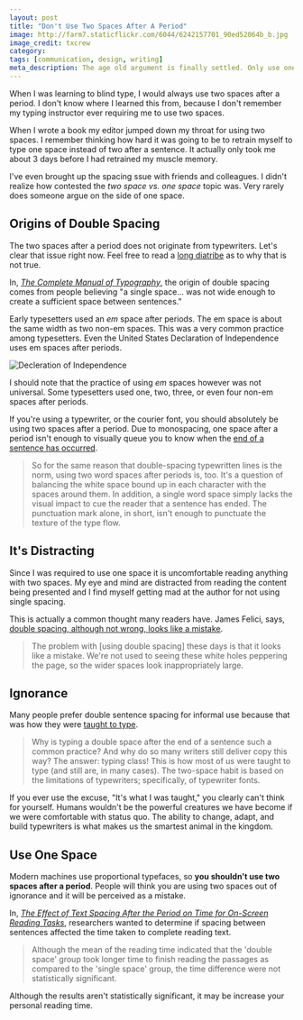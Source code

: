 ```yaml
---
layout: post
title: "Don't Use Two Spaces After A Period"
image: http://farm7.staticflickr.com/6044/6242157701_90ed52064b_b.jpg
image_credit: txcrew
category: 
tags: [communication, design, writing]
meta_description: The age old argument is finally settled. Only use one space after a period.
---
```


[1]: http://www.vletter.com/graphics/declaration_closeup.gif
[2]: http://www.creativepro.com/article/double-space-or-not-double-space
[3]: http://www.amazon.com/gp/product/0321127307/ref=as_li_ss_tl?ie=UTF8&camp=1789&creative=390957&creativeASIN=0321127307&linkCode=as2&tag=breharsblo-20
[4]: http://www.fonts.com/content/learning/fyti/typographic-tips/double-spaces?siteId=2c670c80-4121-4446-893f-d7fe9690be92
[5]: http://www.csloh.com/research/pdf/2002_IVLA.pdf
[6]: http://www.heracliteanriver.com/?p=324

When I was learning to blind type, I would always use two spaces after a period. I don't know where I learned this from, because I don't remember my typing instructor ever requiring me to use two spaces.

When I wrote a book my editor jumped down my throat for using two spaces. I remember thinking how hard it was going to be to retrain myself to type one space instead of two after a sentence. It actually only took me about 3 days before I had retrained my muscle memory.

I've even brought up the spacing ssue with friends and colleagues. I didn't realize how contested the _two space vs. one space_ topic was. Very rarely does someone argue on the side of one space.

## Origins of Double Spacing
The two spaces after a period does not originate from typewriters. Let's clear that issue right now. Feel free to read a [long diatribe][6] as to why that is not true.

In, _[The Complete Manual of Typography][3]_, the origin of double spacing comes from people believing "a single space... was not wide enough to create a sufficient space between sentences."

Early typesetters used an _em_ space after periods. The em space is about the same width as two non-em spaces. This was a very common practice among typesetters. Even the United States Declaration of Independence uses em spaces after periods.

![Decleration of Independence][1]

I should note that the practice of using _em_ spaces however was not universal. Some typesetters used one, two, three, or even four non-em spaces after periods.

If you're using a typewriter, or the courier font, you should absolutely be using two spaces after a period. Due to monospacing, one space after a period isn't enough to visually queue you to know when the [end of a sentence has occurred][2]. 

> So for the same reason that double-spacing typewritten lines is the norm, using two word spaces after periods is, too. It's a question of balancing the white space bound up in each character with the spaces around them. In addition, a single word space simply lacks the visual impact to cue the reader that a sentence has ended. The punctuation mark alone, in short, isn't enough to punctuate the texture of the type flow.

## It's Distracting
Since I was required to use one space it is uncomfortable reading anything with two spaces. My eye and mind are distracted from reading the content being presented and I find myself getting mad at the author for not using single spacing.

This is actually a common thought many readers have. James Felici, says, [double spacing, although not wrong, looks like a mistake][2].

> The problem with [using double spacing] these days is that it looks like a mistake. We're not used to seeing these white holes peppering the page, so the wider spaces look inappropriately large.

## Ignorance
Many people prefer double sentence spacing for informal use because that was how they were [taught to type][4].

> Why is typing a double space after the end of a sentence such a common practice? And why do so many writers still deliver copy this way? The answer: typing class! This is how most of us were taught to type (and still are, in many cases). The two-space habit is based on the limitations of typewriters; specifically, of typewriter fonts.

If you ever use the excuse, "It's what I was taught," you clearly can't think for yourself. Humans wouldn't be the powerful creatures we have become if we were comfortable with status quo. The ability to change, adapt, and build typewriters is what makes us the smartest animal in the kingdom.

## Use One Space
Modern machines use proportional typefaces, so __you shouldn't use two spaces after a period__. People will think you are using two spaces out of ignorance and it will be perceived as a mistake.

In, _[The Effect of Text Spacing After the Period on Time for On-Screen Reading Tasks][5]_, researchers wanted to determine if spacing between sentences affected the time taken to complete reading text.

> Although the mean of the reading time indicated that the 'double space' group took longer time to finish reading the passages as compared to the 'single space' group, the time  difference were not statistically significant. 

Although the results aren't statistically significant, it may be increase your personal reading time.

